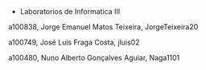 - Laboratorios de Informatica III

a100838, Jorge Emanuel Matos Teixeira, JorgeTeixeira20 

a100749, José Luís Fraga Costa, jluis02 

a100480, Nuno Alberto Gonçalves Aguiar, Naga1101 

